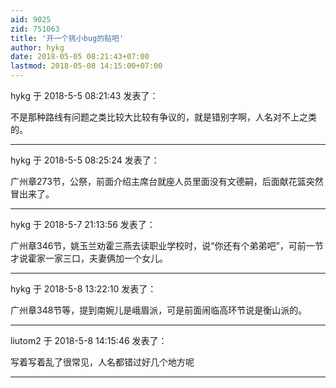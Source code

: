 ```yaml
---
aid: 9025
zid: 751063
title: '开一个挑小bug的贴吧'
author: hykg
date: 2018-05-05 08:21:43+07:00
lastmod: 2018-05-08 14:15:00+07:00
---
```


hykg 于 2018-5-5 08:21:43 发表了：

不是那种路线有问题之类比较大比较有争议的，就是错别字啊，人名对不上之类的。

---------

hykg 于 2018-5-5 08:25:24 发表了：

广州章273节，公祭，前面介绍主席台就座人员里面没有文德嗣，后面献花篮突然冒出来了。

---------

hykg 于 2018-5-7 21:13:56 发表了：

广州章346节，姚玉兰劝霍三燕去读职业学校时，说“你还有个弟弟吧”，可前一节才说霍家一家三口，夫妻俩加一个女儿。

---------

hykg 于 2018-5-8 13:22:10 发表了：

广州章348节等，提到南婉儿是峨眉派，可是前面闹临高环节说是衡山派的。

---------

liutom2 于 2018-5-8 14:15:46 发表了：

写着写着乱了很常见，人名都错过好几个地方呢

---------

